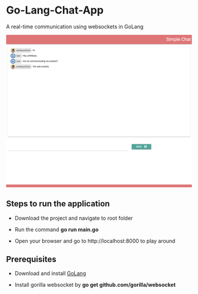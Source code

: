 # Go-Lang-Chat-App

A real-time communication using websockets in GoLang

![Screenshot](/public/screenshot.png)

## Steps to run the application

* Download the project and navigate to root folder

* Run the command **go run main.go**

* Open your browser and go to http://localhost:8000 to play around

## Prerequisites

* Download and install [GoLang](https://golang.org/dl/)

* Install gorilla websocket by **go get github.com/gorilla/websocket**
